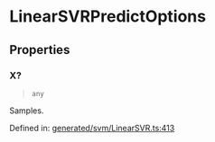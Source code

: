 # LinearSVRPredictOptions

## Properties

### X?

> `any`

Samples.

Defined in:  [generated/svm/LinearSVR.ts:413](https://github.com/transitive-bullshit/scikit-learn-ts/blob/92ab806/packages/sklearn/src/generated/svm/LinearSVR.ts#L413)
